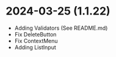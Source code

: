 ﻿# 2024-03-25 (1.1.22)
 - Adding Validators (See README.md)
 - Fix DeleteButton
 - Fix ContextMenu
 - Adding ListInput